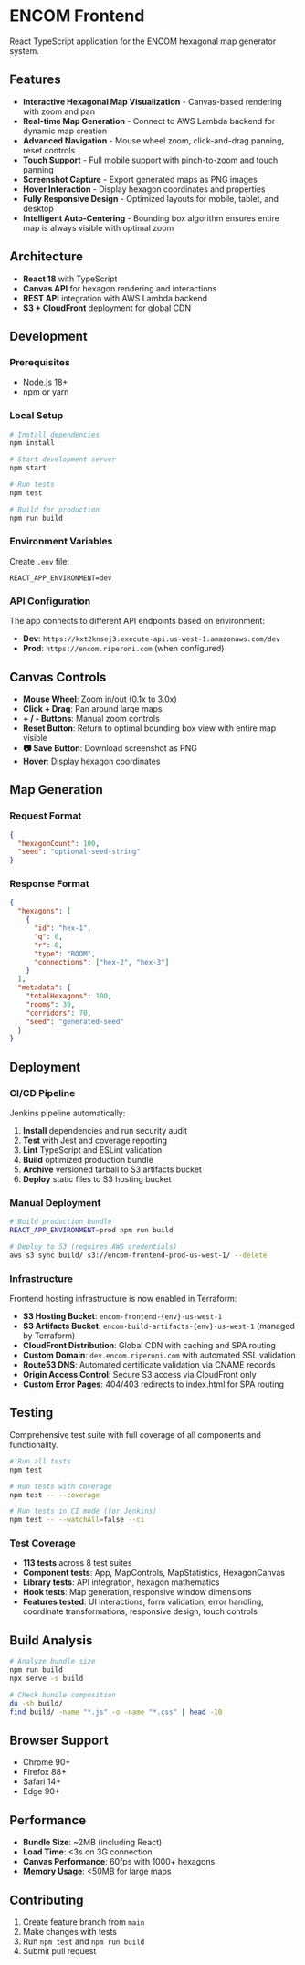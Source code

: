 # ENCOM Frontend

React TypeScript application for the ENCOM hexagonal map generator system.

## Features

- **Interactive Hexagonal Map Visualization** - Canvas-based rendering with zoom and pan
- **Real-time Map Generation** - Connect to AWS Lambda backend for dynamic map creation
- **Advanced Navigation** - Mouse wheel zoom, click-and-drag panning, reset controls
- **Touch Support** - Full mobile support with pinch-to-zoom and touch panning
- **Screenshot Capture** - Export generated maps as PNG images
- **Hover Interaction** - Display hexagon coordinates and properties
- **Fully Responsive Design** - Optimized layouts for mobile, tablet, and desktop
- **Intelligent Auto-Centering** - Bounding box algorithm ensures entire map is always visible with optimal zoom

## Architecture

- **React 18** with TypeScript
- **Canvas API** for hexagon rendering and interactions
- **REST API** integration with AWS Lambda backend
- **S3 + CloudFront** deployment for global CDN

## Development

### Prerequisites

- Node.js 18+
- npm or yarn

### Local Setup

```bash
# Install dependencies
npm install

# Start development server
npm start

# Run tests
npm test

# Build for production
npm run build
```

### Environment Variables

Create `.env` file:

```env
REACT_APP_ENVIRONMENT=dev
```

### API Configuration

The app connects to different API endpoints based on environment:

- **Dev**: `https://kxt2knsej3.execute-api.us-west-1.amazonaws.com/dev`
- **Prod**: `https://encom.riperoni.com` (when configured)

## Canvas Controls

- **Mouse Wheel**: Zoom in/out (0.1x to 3.0x)
- **Click + Drag**: Pan around large maps
- **+ / - Buttons**: Manual zoom controls
- **Reset Button**: Return to optimal bounding box view with entire map visible
- **📷 Save Button**: Download screenshot as PNG
- **Hover**: Display hexagon coordinates

## Map Generation

### Request Format

```json
{
  "hexagonCount": 100,
  "seed": "optional-seed-string"
}
```

### Response Format

```json
{
  "hexagons": [
    {
      "id": "hex-1",
      "q": 0,
      "r": 0,
      "type": "ROOM",
      "connections": ["hex-2", "hex-3"]
    }
  ],
  "metadata": {
    "totalHexagons": 100,
    "rooms": 30,
    "corridors": 70,
    "seed": "generated-seed"
  }
}
```

## Deployment

### CI/CD Pipeline

Jenkins pipeline automatically:

1. **Install** dependencies and run security audit
2. **Test** with Jest and coverage reporting
3. **Lint** TypeScript and ESLint validation
4. **Build** optimized production bundle
5. **Archive** versioned tarball to S3 artifacts bucket
6. **Deploy** static files to S3 hosting bucket

### Manual Deployment

```bash
# Build production bundle
REACT_APP_ENVIRONMENT=prod npm run build

# Deploy to S3 (requires AWS credentials)
aws s3 sync build/ s3://encom-frontend-prod-us-west-1/ --delete
```

### Infrastructure

Frontend hosting infrastructure is now enabled in Terraform:

- **S3 Hosting Bucket**: `encom-frontend-{env}-us-west-1`
- **S3 Artifacts Bucket**: `encom-build-artifacts-{env}-us-west-1` (managed by Terraform)
- **CloudFront Distribution**: Global CDN with caching and SPA routing
- **Custom Domain**: `dev.encom.riperoni.com` with automated SSL validation
- **Route53 DNS**: Automated certificate validation via CNAME records
- **Origin Access Control**: Secure S3 access via CloudFront only
- **Custom Error Pages**: 404/403 redirects to index.html for SPA routing

## Testing

Comprehensive test suite with full coverage of all components and functionality.

```bash
# Run all tests
npm test

# Run tests with coverage
npm test -- --coverage

# Run tests in CI mode (for Jenkins)
npm test -- --watchAll=false --ci
```

### Test Coverage

- **113 tests** across 8 test suites
- **Component tests**: App, MapControls, MapStatistics, HexagonCanvas
- **Library tests**: API integration, hexagon mathematics
- **Hook tests**: Map generation, responsive window dimensions
- **Features tested**: UI interactions, form validation, error handling, coordinate transformations, responsive design, touch controls

## Build Analysis

```bash
# Analyze bundle size
npm run build
npx serve -s build

# Check bundle composition
du -sh build/
find build/ -name "*.js" -o -name "*.css" | head -10
```

## Browser Support

- Chrome 90+
- Firefox 88+
- Safari 14+
- Edge 90+

## Performance

- **Bundle Size**: ~2MB (including React)
- **Load Time**: <3s on 3G connection
- **Canvas Performance**: 60fps with 1000+ hexagons
- **Memory Usage**: <50MB for large maps

## Contributing

1. Create feature branch from `main`
2. Make changes with tests
3. Run `npm test` and `npm run build`
4. Submit pull request